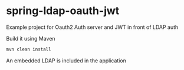 # spring-ldap-oauth-jwt
Example project for Oauth2 Auth server and JWT in front of LDAP auth 

Build it using Maven 

```bash
mvn clean install
```

An embedded LDAP is included in the application
